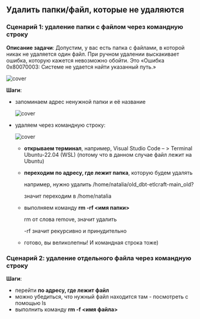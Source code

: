 ## Удалить папки/файл, которые не удаляются
### Сценарий 1: удаление папки с файлом через командную строку
**Описание задачи**: Допустим, у вас есть папка с файлами, в которой никак не удаляется один файл. При ручном удалении выскакивает ошибка, которую кажется невозможно обойти. Это «Ошибка 0x80070003: Системе не удается найти указанный путь.»

![cover](https://github.com/Malakhova-Natalya/Snippets/blob/main/other/remove_file/02.png)


**Шаги**:
  - запоминаем адрес ненужной папки и её название
   
    ![cover](https://github.com/Malakhova-Natalya/Snippets/blob/main/other/remove_file/01.png)
  - удаляем через командную строку:
   
    ![cover](https://github.com/Malakhova-Natalya/Snippets/blob/main/other/remove_file/03.png)
    - **открываем терминал**, например,  Visual Studio Code – > Terminal Ubuntu-22.04 (WSL)
      (потому что в данном случае файл лежит на Ubuntu)
    - **переходим по адресу, где лежит папка**, которую будем удалять
   
      
         например, нужно удалить /home/natalia/old_dbt-etlcraft-main_old?
      
         значит переходим в /home/natalia
    - выполняем команду **rm -rf <имя папки>**
      
         rm от слова remove, значит удалить
      
         -rf значит рекурсивно и принудительно
    - готово, вы великолепны! И командная строка тоже)
   
### Сценарий 2: удаление отдельного файла через командную строку
**Шаги**:
 - перейти **по адресу, где лежит файл**
 - можно убедиться, что нужный файл находится там - посмотреть с помощью ls
 - выполнить команду **rm -f <имя файла>**
     
